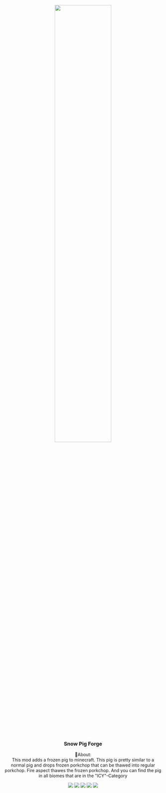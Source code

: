 <p align="center"><img src="https://raw.githubusercontent.com/Uraneptus/SnowPig-forge/1.17/src/main/resources/snowpig-banner.png" width=60%></p>
<h3 align="center">Snow Pig Forge</h3>

<p align="center">📖About: <br> This mod adds a frozen pig to minecraft. This pig is pretty similar to a normal pig and drops frozen porkchop that can be thawed into regular porkchop. Fire aspect thawes the frozen porkchop. And you can find the pig in all biomes that are in the "ICY"-Category</p>
<p align="center">
  <a href="https://discord.gg/HZFXtcG2Ty"><img src="https://img.shields.io/discord/804423500580388905?label=&color=7096aa&labelColor=55778c&logo=Discord&logoColor=7096aa&style=for-the-badge"></a>
    <a href="https://twitter.com/uraneptus2"><img src="https://img.shields.io/twitter/follow/uraneptus2?label=&color=7096aa&labelColor=55778c&logo=Twitter&logoColor=7096aa&style=for-the-badge"></a>
  <a href="https://www.curseforge.com/minecraft/mc-mods/snow-pig-fabric"><img src="http://cf.way2muchnoise.eu/469594.svg?badge_style=for_the_badge"></a>
    <a href="https://github.com/Uraneptus/SnowPig-forge/blob/1.17/LICENSE"><img src="https://img.shields.io/github/license/Uraneptus/SnowPig-forge?style=for-the-badge&color=7096aa&labelColor=55778c"></a>
    <a href="https://www.curseforge.com/minecraft/mc-mods/snow-pig"><img src="http://cf.way2muchnoise.eu/versions/469594.svg?badge_style=for_the_badge"></a>
</p> 
